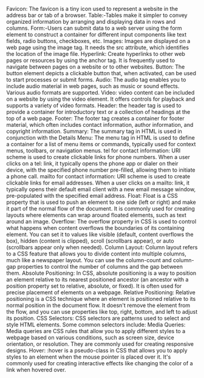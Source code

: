Favicon: The favicon is a tiny icon used to represent a website in the address bar or tab of a browser.
Table:-Tables make it simpler to convey organized information by arranging and displaying data in rows and columns.
Form:-Users can submit data to a web server using the form element to construct a container for different input components like text fields, radio buttons, checkboxes, etc.
Images: Images are displayed on a web page using the image tag. It needs the src attribute, which identifies the location of the image file.
Hyperlink: Create hyperlinks to other web pages or resources by using the anchor tag. It is frequently used to navigate between pages on a website or to other websites.
Button: The button element depicts a clickable button that, when activated, can be used to start processes or submit forms.
Audio: The audio tag enables you to include audio material in web pages, such as music or sound effects. Various audio formats are supported.
Video: video content can be included on a website by using the video element. It offers controls for playback and supports a variety of video formats.
Header: the header tag is used to provide a container for introductory text or a collection of headings at the top of a web page.
Footer: The footer tag creates a container for footer material, which often includes contact information, author information, and copyright information.
Summary: The summary tag in HTML is used in conjunction with the
Details
Menu: The menu tag in HTML is used to define a container for a list of menu items or commands, typically used for context menus, toolbars, or navigation menus.
tel for contact information: URI scheme is used to create clickable links for phone numbers. When a user clicks on a tel: link, it typically opens the phone app or dialer on their device, with the specified phone number pre-filled, allowing them to initiate a phone call.
mailto for contact information: URI scheme is used to create clickable links for email addresses. When a user clicks on a mailto: link, it typically opens their default email client with a new email message window, pre-populated with the specified email address.
Float: Float is a CSS property that is used to push an element to one side (left or right) and make it part of the normal flow of the document. It is commonly used for creating layouts where elements can wrap around floated elements, such as text around an image.
Overflow: The overflow property in CSS is used to control what happens when content overflows the boundaries of its containing element. You can set it to values like visible (default, content overflows the box), hidden (content is clipped), scroll (scrollbars appear), or auto (scrollbars appear only when needed).
Column Layout: Column layout refers to a CSS feature that allows you to divide content into multiple columns, much like a newspaper layout. You can use the column-count and column-gap properties to control the number of columns and the gap between them.
Absolute Positioning: In CSS, absolute positioning is a way to position an element relative to its nearest positioned ancestor (an ancestor with a position property set to relative, absolute, or fixed). It is often used for precise placement of elements on a webpage.
Relative Positioning: Relative positioning is a CSS technique where an element is positioned relative to its normal position in the document flow. It doesn't remove the element from the flow, and you can use properties like top, right, bottom, and left to adjust its position.
CSS Selectors: CSS selectors are patterns used to select and style HTML elements. Some common selectors include:
Media Queries: Media queries are CSS rules that allow you to apply different styles to a webpage based on various conditions, such as screen size, device orientation, or resolution. They are commonly used for creating responsive designs.
Hover: :hover is a pseudo-class in CSS that allows you to apply styles to an element when the mouse pointer is placed over it. It's commonly used for creating interactive effects like changing the color of a link when hovered over.



